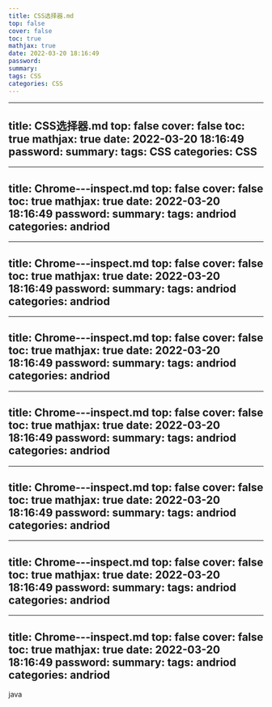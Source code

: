 ```yaml
---
title: CSS选择器.md
top: false
cover: false
toc: true
mathjax: true
date: 2022-03-20 18:16:49
password:
summary:
tags: CSS
categories: CSS
---
```

---
title: CSS选择器.md
top: false
cover: false
toc: true
mathjax: true
date: 2022-03-20 18:16:49
password:
summary:
tags: CSS
categories: CSS
---
---
title: Chrome---inspect.md
top: false
cover: false
toc: true
mathjax: true
date: 2022-03-20 18:16:49
password:
summary:
tags: andriod
categories: andriod
---
---
title: Chrome---inspect.md
top: false
cover: false
toc: true
mathjax: true
date: 2022-03-20 18:16:49
password:
summary:
tags: andriod
categories: andriod
---
---
title: Chrome---inspect.md
top: false
cover: false
toc: true
mathjax: true
date: 2022-03-20 18:16:49
password:
summary:
tags: andriod
categories: andriod
---
---
title: Chrome---inspect.md
top: false
cover: false
toc: true
mathjax: true
date: 2022-03-20 18:16:49
password:
summary:
tags: andriod
categories: andriod
---
---
title: Chrome---inspect.md
top: false
cover: false
toc: true
mathjax: true
date: 2022-03-20 18:16:49
password:
summary:
tags: andriod
categories: andriod
---
---
title: Chrome---inspect.md
top: false
cover: false
toc: true
mathjax: true
date: 2022-03-20 18:16:49
password:
summary:
tags: andriod
categories: andriod
---
---
title: Chrome---inspect.md
top: false
cover: false
toc: true
mathjax: true
date: 2022-03-20 18:16:49
password:
summary:
tags: andriod
categories: andriod
---
java
